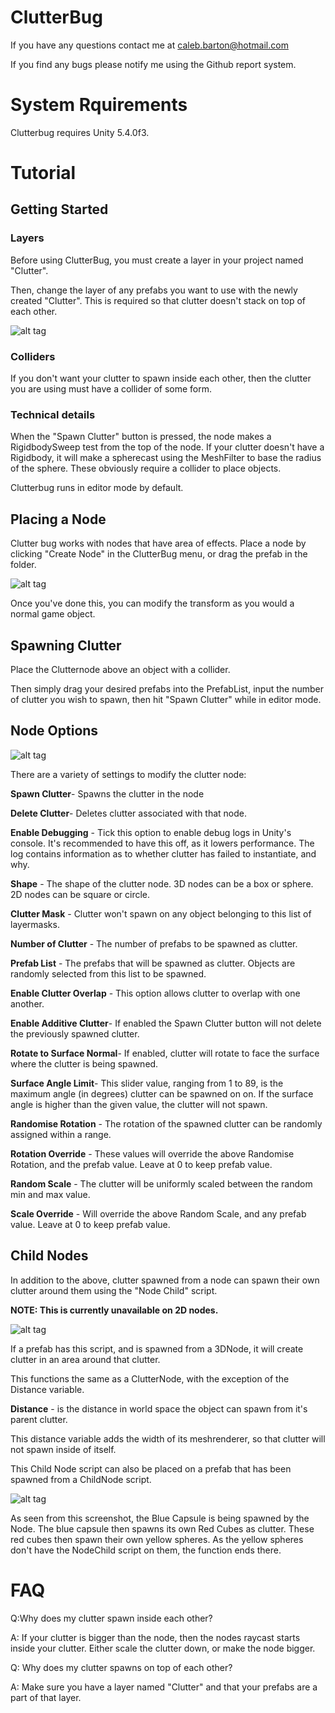 # ClutterBug

If you have any questions contact me at caleb.barton@hotmail.com

If you find any bugs please notify me using the Github report system.

# System Rquirements

Clutterbug requires Unity 5.4.0f3.

# Tutorial

## Getting Started

### Layers

Before using ClutterBug, you must create a layer in your project named "Clutter".

Then, change the layer of any prefabs you want to use with the newly created "Clutter". This is required so that clutter doesn't stack on top of each other.

![alt tag](https://calebbartonblog.files.wordpress.com/2016/08/clutterbug-tute5.png?w=594)

### Colliders

If you don't want your clutter to spawn inside each other, then the clutter you are using must have a collider of some form.

### Technical details

When the "Spawn Clutter" button is pressed, the node makes a RigidbodySweep test from the top of the node. If your clutter doesn't have a Rigidbody, it will make a spherecast using the MeshFilter to base the radius of the sphere. These obviously require a collider to place objects.

Clutterbug runs in editor mode by default.

## Placing a Node

Clutter bug works with nodes that have area of effects. Place a node by clicking "Create Node" in the ClutterBug menu, or drag the prefab in the folder.

![alt tag](https://calebbartonblog.files.wordpress.com/2016/08/clutter1.png?w=594)

Once you've done  this, you can modify the transform as you would a normal game object.

## Spawning Clutter

Place the Clutternode above an object with a collider.

Then simply drag your desired prefabs into the PrefabList, input the number of clutter you wish to spawn, then hit "Spawn Clutter" while in editor mode.

## Node Options

![alt tag](https://calebbartonblog.files.wordpress.com/2016/08/clutter2.png?w=594)

There are a variety of settings to modify the clutter node:

**Spawn Clutter**- Spawns the clutter in the node

**Delete Clutter**- Deletes clutter associated with that node.

**Enable Debugging** - Tick this option to enable debug logs in Unity's console. It's recommended to have this off, as it lowers performance. The log contains information as to whether clutter has failed to instantiate, and why.

**Shape** - The shape of the clutter node. 3D nodes can be a box or sphere. 2D nodes can be square or circle.

**Clutter Mask** - Clutter won't spawn on any object belonging to this list of layermasks.

**Number of Clutter** - The number of prefabs to be spawned as clutter.

**Prefab List** - The prefabs that will be spawned as clutter. Objects are randomly selected from this list to be spawned.

**Enable Clutter Overlap** - This option allows clutter to overlap with one another.

**Enable Additive Clutter**- If enabled the Spawn Clutter button will not delete the previously spawned clutter.

**Rotate to Surface Normal**- If enabled, clutter will rotate to face the surface where the clutter is being spawned.

**Surface Angle Limit**- This slider value, ranging from 1 to 89, is the maximum angle (in degrees) clutter can be spawned on on. If the surface angle is higher than the given value, the clutter will not spawn.

**Randomise Rotation** - The rotation of the spawned clutter can be randomly assigned within a range.

**Rotation Override** - These values will override the above Randomise Rotation, and the prefab value. Leave at 0 to keep prefab value.

**Random Scale** - The clutter will be uniformly scaled between the random min and max value.

**Scale Override** - Will override the above Random Scale, and any prefab value. Leave at 0 to keep prefab value.

## Child Nodes

In addition to the above, clutter spawned from a node can spawn their own clutter around them using the "Node Child" script.

**NOTE: This is currently unavailable on 2D nodes.**

![alt tag](https://calebbartonblog.files.wordpress.com/2016/08/clutterbug-tute4.png?w=666&h=336)

If a prefab has this script, and is spawned from a 3DNode, it will create clutter in an area around that clutter.

This functions the same as a ClutterNode, with the exception of the Distance variable.

**Distance** - is the distance in world space the object can spawn from it's parent clutter.

This distance variable adds the width of its meshrenderer, so that clutter will not spawn inside of itself.

This Child Node script can also be placed on a prefab that has been spawned from a ChildNode script.

![alt tag](https://calebbartonblog.files.wordpress.com/2016/08/clutterbug-tute4.png?w=666&h=336)

As seen from this screenshot, the Blue Capsule is being spawned by the Node. The blue capsule then spawns its own Red Cubes as clutter. These red cubes then spawn their own yellow spheres. As the yellow spheres don't have the NodeChild script on them, the function ends there.

# FAQ

Q:Why does my clutter spawn inside each other?

A: If your clutter is bigger than the node, then the nodes raycast starts inside your clutter. Either scale the clutter down, or make the node bigger.

Q: Why does my clutter spawns on top of each other?

A: Make sure you have a layer named "Clutter" and that your prefabs are a part of that layer.
